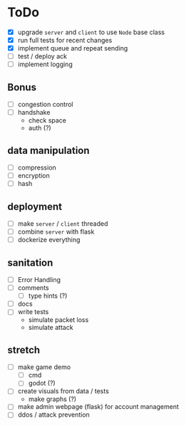 # ToDo

- [x] upgrade `server` and `client` to use `Node` base class
- [x] run full tests for recent changes
- [x] implement queue and repeat sending
- [ ] test / deploy ack
- [ ] implement logging

## Bonus

- [ ] congestion control
- [ ] handshake
    - check space
    - auth (?)

## data manipulation

- [ ] compression
- [ ] encryption
- [ ] hash

## deployment

- [ ] make `server` / `client` threaded
- [ ] combine `server` with flask
- [ ] dockerize everything

## sanitation

- [ ] Error Handling
- [ ] comments
    - [ ] type hints (?)
- [ ] docs
- [ ] write tests
    - simulate packet loss
    - simulate attack

## stretch

- [ ] make game demo
    - [ ] cmd
    - [ ] godot (?)
- [ ] create visuals from data / tests
    - make graphs (?)
- [ ] make admin webpage (flask) for account management
- [ ] ddos / attack prevention
